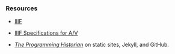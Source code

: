 ### Resources

* [IIIF](https://iiif.io/)

* [IIIF Specifications for A/V](https://iiif.io/community/groups/av/)

* [*The Programming Historian*](https://programminghistorian.org/en/lessons/building-static-sites-with-jekyll-github-pages) on static sites, Jekyll, and GitHub.
